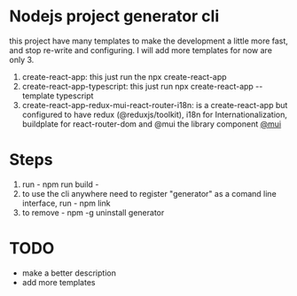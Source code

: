 # Nodejs project generator cli

this project have many templates to make the development a little more fast, and stop re-write and configuring.
I will add more templates for now are only 3.

1. create-react-app: this just run the npx create-react-app
2. create-react-app-typescript: this just run npx create-react-app --template typescript
3. create-react-app-redux-mui-react-router-i18n: is a create-react-app but configured to have redux (@reduxjs/toolkit), i18n for Internationalization, buildplate for react-router-dom and @mui the library component [@mui](https://mui.com/)

# Steps

1. run - npm run build -
2. to use the cli anywhere need to register "generator" as a comand line interface, run - npm link
3. to remove - npm -g uninstall generator

# TODO

- make a better description
- add more templates
